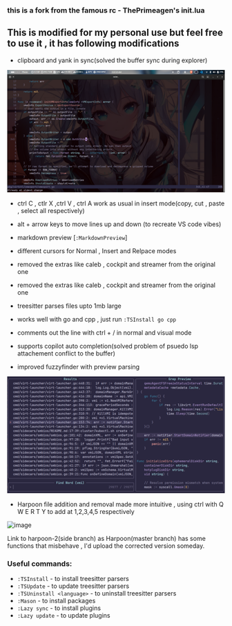 ### this is a fork from the famous rc - ThePrimeagen's init.lua

## This is modified for my personal use but feel free to use it , it has following modifications
- clipboard and yank in sync(solved the buffer sync during explorer)

![alt text](<Screenshot from 2025-02-11 05-21-16.png>)

- ctrl C , ctlr X ,ctrl V , ctrl A work as usual in insert mode(copy, cut , paste , select all respectively)
- alt + arrow keys to move lines up and down (to recreate VS code vibes)
- markdown preview [`:MarkdownPreview`]
- different cursors for Normal , Insert and Relpace modes
- removed the extras like caleb , cockpit and streamer from the original one
- removed the extras like caleb , cockpit and streamer from the original one
- treesitter parses files upto 1mb large
- works well with go and cpp , just run
            ``````:TSInstall go cpp``````
- comments out the line with ctrl + / in normal and visual mode
- supports copilot auto completion(solved problem of psuedo lsp attachement conflict to the buffer)



- improved fuzzyfinder with preview parsing

![alt text](<Screenshot from 2025-02-09 02-00-48.png>)




- Harpoon file addition and removal made more intuitive , using ctrl with Q W E R T Y to add at 1,2,3,4,5 respectively

![image](https://github.com/user-attachments/assets/c0069969-7fda-4c87-a307-0499771e7ce2)
 



Link to harpoon-2(side branch) as Harpoon(master branch) has some functions that misbehave , I'd upload the corrected version someday.

### Useful commands:
- `:TSInstall` <language> - to install treesitter parsers
- `:TSUpdate` - to update treesitter parsers
- `:TSUninstall <language>` - to uninstall treesitter parsers
- `:Mason` - to install packages
- `:Lazy sync` - to install plugins
- `:Lazy update` - to update plugins




